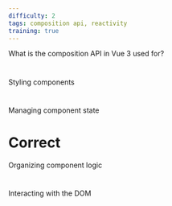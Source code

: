 ```yaml
---
difficulty: 2
tags: composition api, reactivity
training: true
---
```


What is the composition API in Vue 3 used for?

#

Styling components

#

Managing component state

# Correct

Organizing component logic

#

Interacting with the DOM